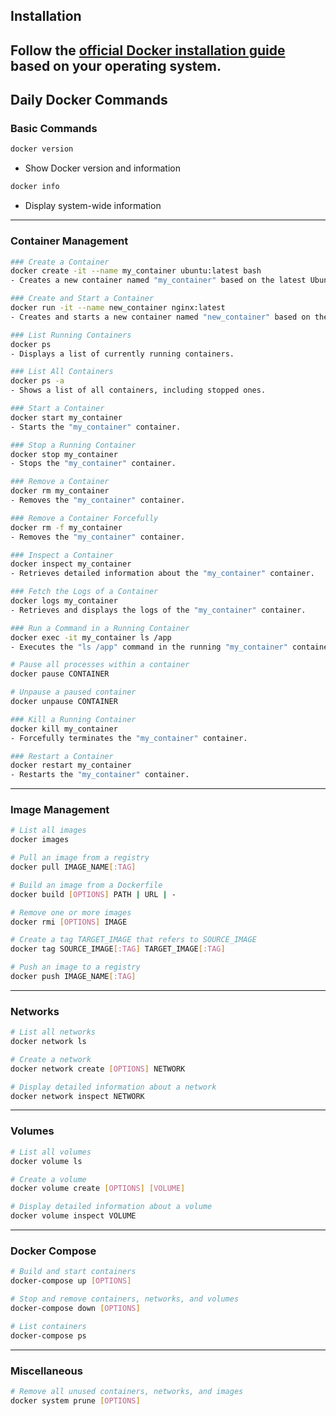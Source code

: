 ## Installation
Follow the [official Docker installation guide](https://docs.docker.com/get-docker/) based on your operating system.
---

## Daily Docker Commands

### Basic Commands
```bash
docker version
```
- Show Docker version and information

```bash
docker info
```
-  Display system-wide information

---

### Container Management
```bash
### Create a Container
docker create -it --name my_container ubuntu:latest bash
- Creates a new container named "my_container" based on the latest Ubuntu image and starts an interactive bash session.

### Create and Start a Container
docker run -it --name new_container nginx:latest
- Creates and starts a new container named "new_container" based on the latest NGINX image.

### List Running Containers
docker ps
- Displays a list of currently running containers.

### List All Containers
docker ps -a
- Shows a list of all containers, including stopped ones.

### Start a Container
docker start my_container
- Starts the "my_container" container.

### Stop a Running Container
docker stop my_container
- Stops the "my_container" container.

### Remove a Container
docker rm my_container
- Removes the "my_container" container.

### Remove a Container Forcefully
docker rm -f my_container
- Removes the "my_container" container.

### Inspect a Container
docker inspect my_container
- Retrieves detailed information about the "my_container" container.

### Fetch the Logs of a Container
docker logs my_container
- Retrieves and displays the logs of the "my_container" container.

### Run a Command in a Running Container
docker exec -it my_container ls /app
- Executes the "ls /app" command in the running "my_container" container.

# Pause all processes within a container
docker pause CONTAINER

# Unpause a paused container
docker unpause CONTAINER

### Kill a Running Container
docker kill my_container
- Forcefully terminates the "my_container" container.

### Restart a Container
docker restart my_container
- Restarts the "my_container" container.
```
---
### Image Management
```bash
# List all images
docker images

# Pull an image from a registry
docker pull IMAGE_NAME[:TAG]

# Build an image from a Dockerfile
docker build [OPTIONS] PATH | URL | -

# Remove one or more images
docker rmi [OPTIONS] IMAGE

# Create a tag TARGET_IMAGE that refers to SOURCE_IMAGE
docker tag SOURCE_IMAGE[:TAG] TARGET_IMAGE[:TAG]

# Push an image to a registry
docker push IMAGE_NAME[:TAG]
```
---

### Networks
```bash
# List all networks
docker network ls

# Create a network
docker network create [OPTIONS] NETWORK

# Display detailed information about a network
docker network inspect NETWORK
```
---

### Volumes
```bash
# List all volumes
docker volume ls

# Create a volume
docker volume create [OPTIONS] [VOLUME]

# Display detailed information about a volume
docker volume inspect VOLUME
```
---

### Docker Compose
```bash
# Build and start containers
docker-compose up [OPTIONS]

# Stop and remove containers, networks, and volumes
docker-compose down [OPTIONS]

# List containers
docker-compose ps
```
---

### Miscellaneous
```bash
# Remove all unused containers, networks, and images
docker system prune [OPTIONS]
```